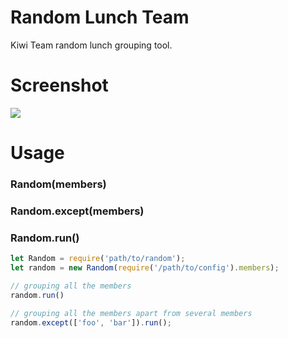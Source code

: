 Random Lunch Team
=================

Kiwi Team random lunch grouping tool.

# Screenshot

![](http://ww1.sinaimg.cn/large/62580dd9gw1exorrdutdcj20kv02wwf8.jpg)

# Usage

### Random(members<Array>)
### Random.except(members<Array>)
### Random.run()

```javascript
let Random = require('path/to/random');
let random = new Random(require('/path/to/config').members);

// grouping all the members
random.run()

// grouping all the members apart from several members
random.except(['foo', 'bar']).run();
```